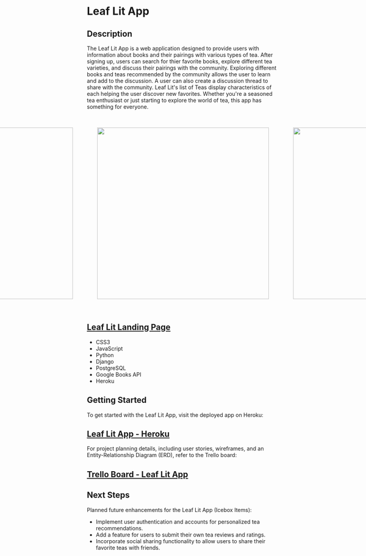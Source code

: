 # Leaf Lit App

## Description

The Leaf Lit App is a web application designed to provide users with information about books and their pairings with various types of tea.
After signing up, users can search for thier favorite books, explore different tea varieties, and discuss their pairings with the community. Exploring different books and teas recommended by the community allows the user to learn and add to the discussion. A user can also create a discussion thread to share with the community. Leaf Lit's list of Teas display characteristics of each helping the user discover new favorites. Whether you're a seasoned tea enthusiast or just starting to explore the world of tea, this app has something for everyone.

<section style="display: flex; justify-content: center;">
    <img src="https://onedrive.live.com/embed?resid=B3BE4823163C1D5B%21222&authkey=%21AIsOrhtrIrGwKVQ&width=453&height=684" height="450px" width="auto" style="display: inline-block; margin: 2rem;">
    <img src="https://onedrive.live.com/embed?resid=B3BE4823163C1D5B%21219&authkey=%21AJEcAXkWy1Gxj2k&width=457&height=685" height="450px" width="auto" style="display: inline-block; margin: 2rem;">
    <img src="https://onedrive.live.com/embed?resid=B3BE4823163C1D5B%21218&authkey=%21AESgI2lEdnoC4rI&width=455&height=685" height="450px" width="auto" style="display: inline-block; margin: 2rem;">
    <img src="https://onedrive.live.com/embed?resid=B3BE4823163C1D5B%21213&authkey=%21ADLtFVRGkAAocA8&width=451&height=684" height="450px" width="auto" style="display: inline-block; margin: 2rem;">
    <img src="https://onedrive.live.com/embed?resid=B3BE4823163C1D5B%21221&authkey=%21AG7HTGc-pB4W12w&width=452&height=686" height="450px" width="auto" style="display: inline-block; margin: 2rem;">
    <img src="https://onedrive.live.com/embed?resid=B3BE4823163C1D5B%21215&authkey=%21AE-Onk0BqrsoKxY&width=455&height=682" height="450px" width="auto" style="display: inline-block; margin: 2rem;">
    <img src="https://onedrive.live.com/embed?resid=B3BE4823163C1D5B%21223&authkey=%21AIASHcdanAi0urY&width=451&height=686" height="450px" width="auto" style="display: inline-block; margin: 2rem;">
    <img src="https://onedrive.live.com/embed?resid=B3BE4823163C1D5B%21217&authkey=%21ACIZnIntNUrmQn4&width=453&height=684" height="450px" width="auto" style="display: inline-block; margin: 2rem;">
    <img src="https://onedrive.live.com/embed?resid=B3BE4823163C1D5B%21216&authkey=%21AEP5CyG8ELb_Hrc&width=450&height=683" height="450px" width="auto" style="display: inline-block; margin: 2rem;">
    <img src="https://onedrive.live.com/embed?resid=B3BE4823163C1D5B%21214&authkey=%21AF3osHcQeT0nOUU&width=454&height=682" height="450px" width="auto" style="display: inline-block; margin: 2rem;">
    <img src="https://onedrive.live.com/embed?resid=B3BE4823163C1D5B%21224&authkey=%21ACWkOSZpytqGWeE&width=455&height=683" height="450px" width="auto" style="display: inline-block; margin: 2rem;">
</section>

## [Leaf Lit Landing Page](https://leaflit-3bc5fa4fe5ca.herokuapp.com/)
- CSS3
- JavaScript
- Python
- Django
- PostgreSQL
- Google Books API
- Heroku


## Getting Started

To get started with the Leaf Lit App, visit the deployed app on Heroku:

## [Leaf Lit App - Heroku](https://leaflit-3bc5fa4fe5ca.herokuapp.com/)

For project planning details, including user stories, wireframes, and an Entity-Relationship Diagram (ERD), refer to the Trello board:

## [Trello Board - Leaf Lit App](https://trello.com/b/vjQHYjbG/project4-tea)


## Next Steps

Planned future enhancements for the Leaf Lit App (Icebox Items):

* Implement user authentication and accounts for personalized tea recommendations.
*  Add a feature for users to submit their own tea reviews and ratings.
*  Incorporate social sharing functionality to allow users to share their favorite teas with friends.
 <br>
 <br>
